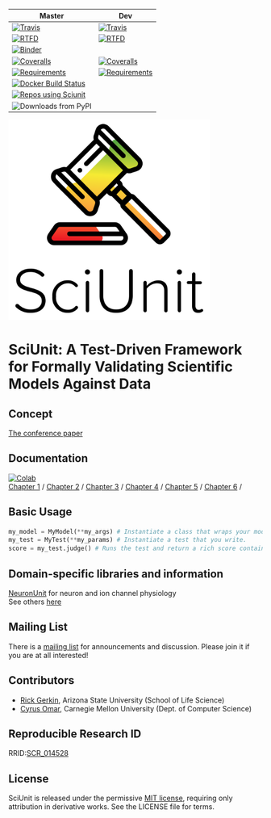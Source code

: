 | Master  | Dev |
| ------------- | ------------- |
| [![Travis](https://travis-ci.org/scidash/sciunit.svg?branch=master)](https://travis-ci.org/scidash/sciunit) | [![Travis](https://travis-ci.org/scidash/sciunit.svg?branch=dev)](https://travis-ci.org/scidash/sciunit)  |
| [![RTFD](https://readthedocs.org/projects/sciunit/badge/?version=master&x=1)](http://sciunit.readthedocs.io/en/latest/?badge=master)| [![RTFD](https://readthedocs.org/projects/sciunit/badge/?version=dev&x=1)](http://sciunit.readthedocs.io/en/latest/?badge=dev) |
| [![Binder](https://mybinder.org/badge.svg)](https://mybinder.org/v2/gh/scidash/sciunit/master?filepath=docs%2Fchapter1.ipynb) | |
| [![Coveralls](https://coveralls.io/repos/github/scidash/sciunit/badge.svg?branch=master&x=1)](https://coveralls.io/github/scidash/sciunit?branch=master) | [![Coveralls](https://coveralls.io/repos/github/scidash/sciunit/badge.svg?branch=dev&x=1)](https://coveralls.io/github/scidash/sciunit?branch=dev) |
| [![Requirements](https://requires.io/github/scidash/sciunit/requirements.svg?branch=master)](https://requires.io/github/scidash/sciunit/requirements/?branch=master) |  [![Requirements](https://requires.io/github/scidash/sciunit/requirements.svg?branch=dev)](https://requires.io/github/scidash/sciunit/requirements/?branch=dev) |
| [![Docker Build Status](https://img.shields.io/docker/build/scidash/sciunit.svg?x=1)](https://hub.docker.com/r/scidash/sciunit/builds/) |
| [![Repos using Sciunit](https://img.shields.io/librariesio/dependent-repos/pypi/sciunit.svg?x=1)](https://github.com/scidash/sciunit/network/dependents?dependent_type=REPOSITORY)
| ![Downloads from PyPI](https://img.shields.io/pypi/dm/sciunit?x=1)

<img src="https://raw.githubusercontent.com/scidash/assets/master/logos/SciUnit/sci-unit-square-small.png" alt="SciUnit Logo" width="400px">

# SciUnit: A Test-Driven Framework for Formally Validating Scientific Models Against Data

## Concept
[The conference paper](https://github.com/cyrus-/papers/raw/master/sciunit-icse14/sciunit-icse14.pdf)

## Documentation
[![Colab](https://colab.research.google.com/assets/colab-badge.svg)](https://colab.research.google.com/github/scidash/sciunit/blob/master/docs/chapter1.ipynb) <br>
[Chapter 1](https://github.com/scidash/sciunit/blob/master/docs/chapter1.ipynb) /
[Chapter 2](https://github.com/scidash/sciunit/blob/master/docs/chapter2.ipynb) /
[Chapter 3](https://github.com/scidash/sciunit/blob/master/docs/chapter3.ipynb) /
[Chapter 4](https://github.com/scidash/sciunit/blob/dev/docs/chapter4.ipynb) /
[Chapter 5](https://github.com/scidash/sciunit/blob/dev/docs/chapter5.ipynb) /
[Chapter 6](https://github.com/scidash/sciunit/blob/dev/docs/chapter6.ipynb) /


## Basic Usage
```python
my_model = MyModel(**my_args) # Instantiate a class that wraps your model of interest.  
my_test = MyTest(**my_params) # Instantiate a test that you write.  
score = my_test.judge() # Runs the test and return a rich score containing test results and more.  
```

## Domain-specific libraries and information
[NeuronUnit](https://github.com/scidash/neuronunit) for neuron and ion channel physiology<br>
See others [here](https://github.com/scidash/sciunit/network/dependents?dependent_type=REPOSITORY)

## Mailing List
There is a [mailing list](https://groups.google.com/forum/?fromgroups#!forum/sciunit) for announcements and discussion.
Please join it if you are at all interested!

## Contributors
 * [Rick Gerkin](http://rick.gerk.in), Arizona State University (School of Life Science)
 * [Cyrus Omar](http://cs.cmu.edu/~comar), Carnegie Mellon University (Dept. of Computer Science)

## Reproducible Research ID
RRID:[SCR_014528](https://scicrunch.org/resources/Any/record/nlx_144509-1/3faed1d9-6579-5da6-b4b4-75a5077656bb/search?q=sciunit&l=sciunit)

## License
SciUnit is released under the permissive [MIT license](https://opensource.org/licenses/MIT), requiring only attribution in derivative works. See the LICENSE file for terms.
